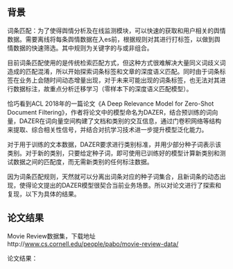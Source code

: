 
## 背景

词条匹配：为了使得舆情分析及在线监测模块，可以快速的获取和用户相关的舆情数据。需要离线将每条舆情数据在入es前，根据规则对其进行打标签，以做到舆情数据的快速筛选。其中规则为关键字的与或非组合。

目前词条匹配使用的是传统检索匹配方式，但这种方式很难解决大量同义词歧义词造成的匹配混淆，所以开始探索词条标签和文章的深度语义匹配。同时由于词条标签在业务上会随时间动态增量出现，对于未来可能出现的词条标签，也无法对其进行数据标注，故重点分析迁移学习（零样本下的深度语义匹配模型）。

 恰巧看到ACL 2018年的一篇论文《A Deep Relevance Model for Zero-Shot Document Filtering》，作者将论文中的模型命名为DAZER，结合预训练的词向量，DAZER在词向量空间构建了文档和类别的交互信息，通过门卷积网络等结构来提取、综合相关性信号，并结合对抗学习技术进一步提升模型泛化能力。

对于用于训练的文本数据，DAZER要求进行类别标准，并用少部分种子词表示该类别。对于新的类别，只要给定种子词，即可使用已训练好的模型计算新类别和测试数据之间的匹配度，而无需新类别的任何标注数据。

因为词条匹配规则，天然就可以分离出词条对应的种子词集合，且新词条的动态出现，使得论文提出的DAZER模型很契合当前业务场景。所以对论文进行了探索和复现，以下为具体的结果。

## 论文结果

Movie Review数据集，下载地址http://www.cs.cornell.edu/people/pabo/movie-review-data/

论文结果：

